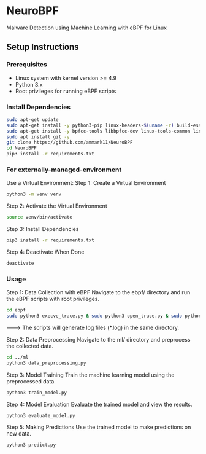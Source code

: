 # NeuroBPF
 Malware Detection using Machine Learning with eBPF for Linux

## Setup Instructions

### Prerequisites

- Linux system with kernel version >= 4.9
- Python 3.x
- Root privileges for running eBPF scripts

### Install Dependencies
```bash
sudo apt-get update
sudo apt-get install -y python3-pip linux-headers-$(uname -r) build-essential
sudo apt-get install -y bpfcc-tools libbpfcc-dev linux-tools-common linux-tools-$(uname -r)
sudo apt install git -y
git clone https://github.com/ammark11/NeuroBPF
cd NeuroBPF
pip3 install -r requirements.txt
```
### For externally-managed-environment
Use a Virtual Environment:
Step 1: Create a Virtual Environment
```bash
python3 -m venv venv
```
Step 2: Activate the Virtual Environment
```bash
source venv/bin/activate
```
Step 3: Install Dependencies
```bash
pip3 install -r requirements.txt
```
Step 4: Deactivate When Done
```bash
deactivate
```

### Usage
Step 1: Data Collection with eBPF
Navigate to the ebpf/ directory and run the eBPF scripts with root privileges.
```bash
cd ebpf
sudo python3 execve_trace.py & sudo python3 open_trace.py & sudo python3 other_syscall_traces.py
```
---> The scripts will generate log files (*.log) in the same directory.

Step 2: Data Preprocessing
Navigate to the ml/ directory and preprocess the collected data.
```bash
cd ../ml
python3 data_preprocessing.py
```
Step 3: Model Training
Train the machine learning model using the preprocessed data.
```bash
python3 train_model.py
```
Step 4: Model Evaluation
Evaluate the trained model and view the results.
```bash
python3 evaluate_model.py
```
Step 5: Making Predictions
Use the trained model to make predictions on new data.
```bash
python3 predict.py
```
